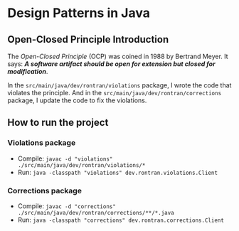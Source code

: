 # Design Patterns in Java
## Open-Closed Principle Introduction
The _Open-Closed Principle_ (OCP) was coined in 1988 by Bertrand Meyer.
It says: **_A software artifact should be open for extension but closed for modification_**.

In the `src/main/java/dev/rontran/violations` package, I wrote the code that violates the principle.
And in the `src/main/java/dev/rontran/corrections` package, I update the code to fix the violations.

## How to run the project
### Violations package
* Compile: `javac -d "violations" ./src/main/java/dev/rontran/violations/*`
* Run: `java -classpath "violations" dev.rontran.violations.Client`
### Corrections package
* Compile: `javac -d "corrections" ./src/main/java/dev/rontran/corrections/**/*.java`
* Run: `java -classpath "corrections" dev.rontran.corrections.Client`

